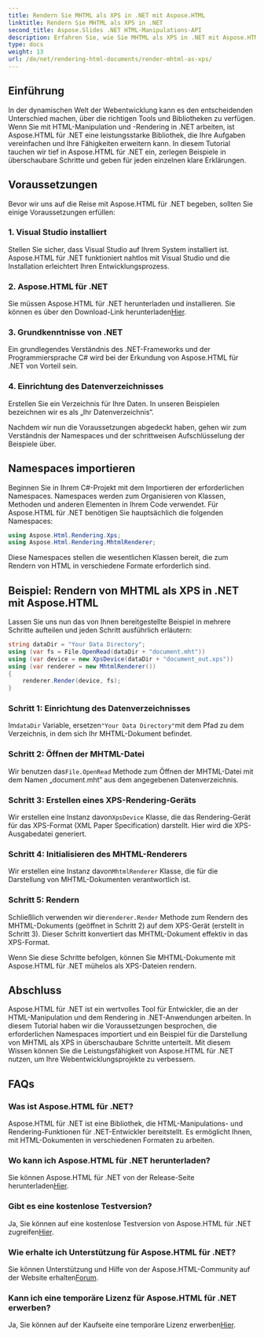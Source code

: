 ```yaml
---
title: Rendern Sie MHTML als XPS in .NET mit Aspose.HTML
linktitle: Rendern Sie MHTML als XPS in .NET
second_title: Aspose.Slides .NET HTML-Manipulations-API
description: Erfahren Sie, wie Sie MHTML als XPS in .NET mit Aspose.HTML rendern. Verbessern Sie Ihre HTML-Manipulationsfähigkeiten und fördern Sie Ihre Webentwicklungsprojekte!
type: docs
weight: 13
url: /de/net/rendering-html-documents/render-mhtml-as-xps/
---
```

## Einführung

In der dynamischen Welt der Webentwicklung kann es den entscheidenden Unterschied machen, über die richtigen Tools und Bibliotheken zu verfügen. Wenn Sie mit HTML-Manipulation und -Rendering in .NET arbeiten, ist Aspose.HTML für .NET eine leistungsstarke Bibliothek, die Ihre Aufgaben vereinfachen und Ihre Fähigkeiten erweitern kann. In diesem Tutorial tauchen wir tief in Aspose.HTML für .NET ein, zerlegen Beispiele in überschaubare Schritte und geben für jeden einzelnen klare Erklärungen.

## Voraussetzungen

Bevor wir uns auf die Reise mit Aspose.HTML für .NET begeben, sollten Sie einige Voraussetzungen erfüllen:

### 1. Visual Studio installiert

Stellen Sie sicher, dass Visual Studio auf Ihrem System installiert ist. Aspose.HTML für .NET funktioniert nahtlos mit Visual Studio und die Installation erleichtert Ihren Entwicklungsprozess.

### 2. Aspose.HTML für .NET

 Sie müssen Aspose.HTML für .NET herunterladen und installieren. Sie können es über den Download-Link herunterladen[Hier](https://releases.aspose.com/html/net/).

### 3. Grundkenntnisse von .NET

Ein grundlegendes Verständnis des .NET-Frameworks und der Programmiersprache C# wird bei der Erkundung von Aspose.HTML für .NET von Vorteil sein.

### 4. Einrichtung des Datenverzeichnisses

Erstellen Sie ein Verzeichnis für Ihre Daten. In unseren Beispielen bezeichnen wir es als „Ihr Datenverzeichnis“.

Nachdem wir nun die Voraussetzungen abgedeckt haben, gehen wir zum Verständnis der Namespaces und der schrittweisen Aufschlüsselung der Beispiele über.

## Namespaces importieren

Beginnen Sie in Ihrem C#-Projekt mit dem Importieren der erforderlichen Namespaces. Namespaces werden zum Organisieren von Klassen, Methoden und anderen Elementen in Ihrem Code verwendet. Für Aspose.HTML für .NET benötigen Sie hauptsächlich die folgenden Namespaces:

```csharp
using Aspose.Html.Rendering.Xps;
using Aspose.Html.Rendering.MhtmlRenderer;
```

Diese Namespaces stellen die wesentlichen Klassen bereit, die zum Rendern von HTML in verschiedene Formate erforderlich sind.

## Beispiel: Rendern von MHTML als XPS in .NET mit Aspose.HTML

Lassen Sie uns nun das von Ihnen bereitgestellte Beispiel in mehrere Schritte aufteilen und jeden Schritt ausführlich erläutern:

```csharp
string dataDir = "Your Data Directory";
using (var fs = File.OpenRead(dataDir + "document.mht"))
using (var device = new XpsDevice(dataDir + "document_out.xps"))
using (var renderer = new MhtmlRenderer())
{
    renderer.Render(device, fs);
}
```

### Schritt 1: Einrichtung des Datenverzeichnisses

 Im`dataDir` Variable, ersetzen`"Your Data Directory"`mit dem Pfad zu dem Verzeichnis, in dem sich Ihr MHTML-Dokument befindet.

### Schritt 2: Öffnen der MHTML-Datei

 Wir benutzen das`File.OpenRead` Methode zum Öffnen der MHTML-Datei mit dem Namen „document.mht“ aus dem angegebenen Datenverzeichnis.

### Schritt 3: Erstellen eines XPS-Rendering-Geräts

 Wir erstellen eine Instanz davon`XpsDevice` Klasse, die das Rendering-Gerät für das XPS-Format (XML Paper Specification) darstellt. Hier wird die XPS-Ausgabedatei generiert.

### Schritt 4: Initialisieren des MHTML-Renderers

 Wir erstellen eine Instanz davon`MhtmlRenderer` Klasse, die für die Darstellung von MHTML-Dokumenten verantwortlich ist.

### Schritt 5: Rendern

 Schließlich verwenden wir die`renderer.Render` Methode zum Rendern des MHTML-Dokuments (geöffnet in Schritt 2) auf dem XPS-Gerät (erstellt in Schritt 3). Dieser Schritt konvertiert das MHTML-Dokument effektiv in das XPS-Format.

Wenn Sie diese Schritte befolgen, können Sie MHTML-Dokumente mit Aspose.HTML für .NET mühelos als XPS-Dateien rendern.

## Abschluss

Aspose.HTML für .NET ist ein wertvolles Tool für Entwickler, die an der HTML-Manipulation und dem Rendering in .NET-Anwendungen arbeiten. In diesem Tutorial haben wir die Voraussetzungen besprochen, die erforderlichen Namespaces importiert und ein Beispiel für die Darstellung von MHTML als XPS in überschaubare Schritte unterteilt. Mit diesem Wissen können Sie die Leistungsfähigkeit von Aspose.HTML für .NET nutzen, um Ihre Webentwicklungsprojekte zu verbessern.

## FAQs

### Was ist Aspose.HTML für .NET?
Aspose.HTML für .NET ist eine Bibliothek, die HTML-Manipulations- und Rendering-Funktionen für .NET-Entwickler bereitstellt. Es ermöglicht Ihnen, mit HTML-Dokumenten in verschiedenen Formaten zu arbeiten.

### Wo kann ich Aspose.HTML für .NET herunterladen?
 Sie können Aspose.HTML für .NET von der Release-Seite herunterladen[Hier](https://releases.aspose.com/html/net/).

### Gibt es eine kostenlose Testversion?
 Ja, Sie können auf eine kostenlose Testversion von Aspose.HTML für .NET zugreifen[Hier](https://releases.aspose.com/).

### Wie erhalte ich Unterstützung für Aspose.HTML für .NET?
 Sie können Unterstützung und Hilfe von der Aspose.HTML-Community auf der Website erhalten[Forum](https://forum.aspose.com/).

### Kann ich eine temporäre Lizenz für Aspose.HTML für .NET erwerben?
 Ja, Sie können auf der Kaufseite eine temporäre Lizenz erwerben[Hier](https://purchase.aspose.com/temporary-license/).